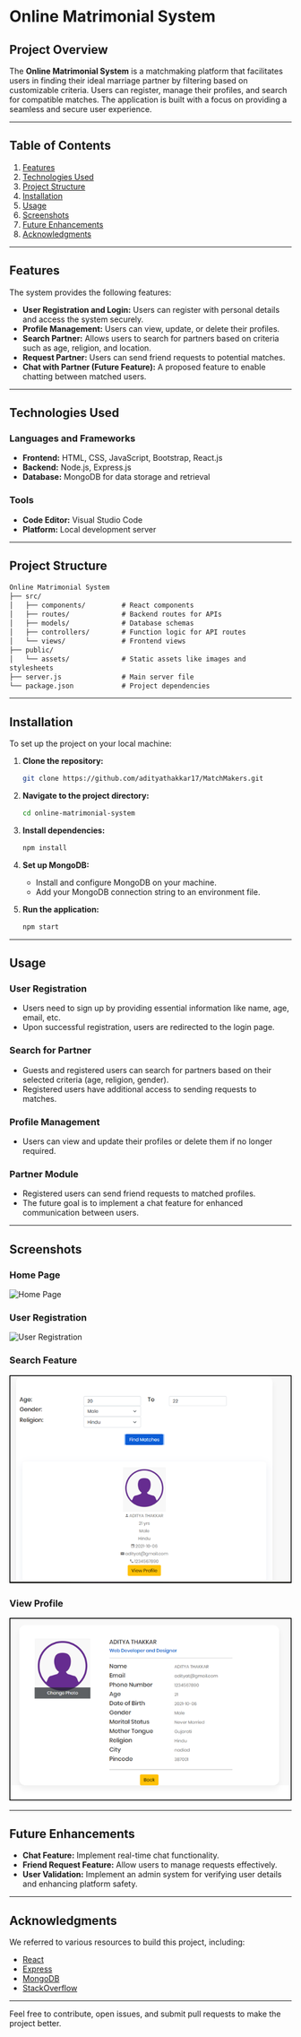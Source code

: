 # Online Matrimonial System

## Project Overview

The **Online Matrimonial System** is a matchmaking platform that facilitates users in finding their ideal marriage partner by filtering based on customizable criteria. Users can register, manage their profiles, and search for compatible matches. The application is built with a focus on providing a seamless and secure user experience.

---

## Table of Contents
1. [Features](#features)
2. [Technologies Used](#technologies-used)
3. [Project Structure](#project-structure)
4. [Installation](#installation)
5. [Usage](#usage)
6. [Screenshots](#screenshots)
7. [Future Enhancements](#future-enhancements)
8. [Acknowledgments](#acknowledgments)

---

## Features

The system provides the following features:

- **User Registration and Login:** Users can register with personal details and access the system securely.
- **Profile Management:** Users can view, update, or delete their profiles.
- **Search Partner:** Allows users to search for partners based on criteria such as age, religion, and location.
- **Request Partner:** Users can send friend requests to potential matches.
- **Chat with Partner (Future Feature):** A proposed feature to enable chatting between matched users.

---

## Technologies Used

### Languages and Frameworks
- **Frontend:** HTML, CSS, JavaScript, Bootstrap, React.js
- **Backend:** Node.js, Express.js
- **Database:** MongoDB for data storage and retrieval

### Tools
- **Code Editor:** Visual Studio Code
- **Platform:** Local development server

---

## Project Structure

```plaintext
Online Matrimonial System
├── src/
│   ├── components/         # React components
│   ├── routes/             # Backend routes for APIs
│   ├── models/             # Database schemas
│   ├── controllers/        # Function logic for API routes
│   └── views/              # Frontend views
├── public/
│   └── assets/             # Static assets like images and stylesheets
├── server.js               # Main server file
└── package.json            # Project dependencies
```

---

## Installation

To set up the project on your local machine:

1. **Clone the repository:**
    ```bash
    git clone https://github.com/adityathakkar17/MatchMakers.git
    ```

2. **Navigate to the project directory:**
    ```bash
    cd online-matrimonial-system
    ```

3. **Install dependencies:**
    ```bash
    npm install
    ```

4. **Set up MongoDB:**
   - Install and configure MongoDB on your machine.
   - Add your MongoDB connection string to an environment file.

5. **Run the application:**
    ```bash
    npm start
    ```

---

## Usage

### User Registration
- Users need to sign up by providing essential information like name, age, email, etc.
- Upon successful registration, users are redirected to the login page.

### Search for Partner
- Guests and registered users can search for partners based on their selected criteria (age, religion, gender).
- Registered users have additional access to sending requests to matches.

### Profile Management
- Users can view and update their profiles or delete them if no longer required.

### Partner Module
- Registered users can send friend requests to matched profiles.
- The future goal is to implement a chat feature for enhanced communication between users.

---

## Screenshots

### Home Page
![Home Page](/1.JPG)

### User Registration
![User Registration](/2.JPG)

### Search Feature
![Search Feature](/search_feature_mm.png)

### View Profile
![View Profile](/view_profile_mm.png)

---

## Future Enhancements

- **Chat Feature:** Implement real-time chat functionality.
- **Friend Request Feature:** Allow users to manage requests effectively.
- **User Validation:** Implement an admin system for verifying user details and enhancing platform safety.

---

## Acknowledgments

We referred to various resources to build this project, including:

- [React](https://reactjs.org/)
- [Express](https://expressjs.com/)
- [MongoDB](https://www.mongodb.com/)
- [StackOverflow](https://stackoverflow.com/)

---

Feel free to contribute, open issues, and submit pull requests to make the project better.
